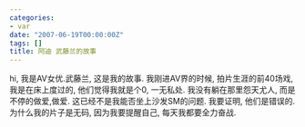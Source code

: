 ```yaml
---
categories:
- var
date: "2007-06-19T00:00:00Z"
tags: []
title: 阿迪 武藤兰的故事
---
```


hi,
    我是AV女优.武藤兰,
    这是我的故事.
    我刚进AV界的时候,
    拍片生涯的前40场戏,
    我是在床上度过的,
    他们觉得我就是个0,
    一无私处.
    我没有躺在那里怨天尤人,
    而是不停的做爱,做爱.
    这已经不是我能否坐上沙发SM的问题.
    我要证明,
    他们是错误的.
    为什么我的片子是无码,
    因为我要提醒自己,
    每天我都要全力奋战.
